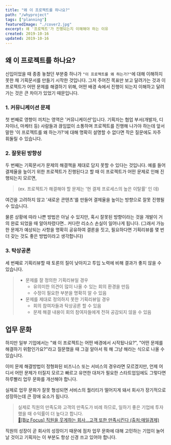 ```yaml
---
title: "왜 이 프로젝트를 하나요?"
path: "/whyproject"
tags: ["planning"]
featuredImage: "./cover2.jpg"
excerpt: 왜 '프로젝트'가 진행되는지 이해해야 하는 이유
created: 2019-10-16
updated: 2019-10-16
---
```


## 왜 이 프로젝트를 하나요?

신입이었을 때 종종 놓쳤던 부분중 하나가 `"이 프로젝트를 왜 하는가?"`에 대해 이해하지 못한 채 기획문서를 만들기 시작한 것입니다. 그저 주어진 목표만 보고 달려가는 것과 이 프로젝트가 어떤 문제를 해결하기 위해, 어떤 배경 속에서 진행이 되는지 이해하고 달려가는 것은 큰 차이가 있었기 때문입니다.

### 1. 커뮤니케이션 문제
첫 번째로 영향이 끼치는 영역은 '커뮤니케이션'입니다. 기획자는 협업 부서(개발자, 디자이너, 마케터 등) 사람들과 끊임없이 소통하며 프로젝트를 진행해 나가야 하는데 앞서 말한 '이 프로젝트를 왜 하는가?'에 대해 명확히 설명할 수 없다면 작은 질문에도 자주 휘둘릴 수 있습니다.

### 2. 잘못된 방향성
두 번째는 기획문서가 문제의 해결책을 제대로 담지 못할 수 있다는 것입니다. 예를 들어 결제율을 높이기 위한 프로젝트가 진행된다고 할 때 이 프로젝트가 어떤 문제로 인해 진행되는지 모르면,

> (ex. 프로젝트가 해결해야 할 문제는 '현 결제 프로세스의 높은 이탈률' 인 데)

여건을 고려하지 않고 '새로운 콘텐츠'를 만들어 결제율을 높이는 방향으로 잘못 진행될 수 있습니다.

물론 상황에 따라 나쁜 방법은 아닐 수 있지만, 혹시 잘못된 방향이라는 것을 개발이 거의 완료 되었을 때 알아차렸다면.. 커다란 리소스 손실이 일어나게 됩니다. (그래서 가능한 문제가 예상되는 사항을 명확히 공유하여 결론을 짓고, 필요하다면 기획리뷰를 몇 번 더 갖는 것도 좋은 방법이라고 생각합니다)

### 3. 탁상공론
세 번째로 기획리뷰할 때 토론의 질이 낮아지고 투입 노력에 비해 결과가 좋지 않을 수 있습니다.
> - 문제를 잘 정의한 기획리뷰일 경우
>    - 유의미한 의견이 많이 나올 수 있는 회의 환경을 만듬
>    - 수정이 필요한 부분을 명확히 알 수 있음
> - 문제를 제대로 정의하지 못한 기획리뷰일 경우
>    - 회의 참여자들과 탁상공론 할 수 있음
>    - 문제 해결 내용이 회의 참여자들에게 전혀 공감되지 않을 수 있음

## 업무 문화

하지만 일부 기업에서는 "왜 이 프로젝트는 어떤 배경에서 시작됬나요?", "어떤 문제를 해결하기 위함인가요?"라고 질문했을 때 그걸 알아서 뭐 해 그냥 해라는 식으로 나올 수 있습니다.

이미 문제 해결방법이 정형화된 비즈니스 또는 서비스의 경우라면 모르겠지만, 언제 어디서 어떤 문제가 터질지 모르고 빠르고 유연한 대처가 필요한 스타트업임에도 그렇다면 하루빨리 업무 문화를 개선해야 합니다.

실제로 업무 문화가 잘못 형성되면 서비스의 퀄리티가 떨어지게 돼서 회사가 장기적으로 성장하는데 큰 장애 요소가 됩니다.

> 실제로 직원의 만족도와 고객의 만족도가 비례 하므로, 일하기 좋은 기업에 투자했을 때 수익률이 더 높다고 합니다.<br>
<a href="https://www.mk.co.kr/news/business/view/2016/11/802217/" target="_blank">🔗[Biz Focus] 직원을 웃게하는 회사…고객 또한 만족시킨다 (출처:매일경제)</a>

직원의 성장이 곧 회사의 성장이기 때문에 점차 업무 문화에 대해 고민하는 기업이 늘어날 것이고 기획자는 이 부분도 항상 신경 쓰고 있어야 합니다.